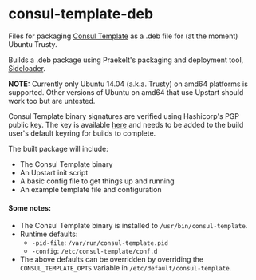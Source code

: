 # consul-template-deb
Files for packaging [Consul Template](https://github.com/hashicorp/consul-template) as a .deb file for (at the moment) Ubuntu Trusty.

Builds a .deb package using Praekelt's packaging and deployment tool, [Sideloader](https://github.com/praekelt/sideloader/).

**NOTE:** Currently only Ubuntu 14.04 (a.k.a. Trusty) on amd64 platforms is supported. Other versions of Ubuntu on amd64 that use Upstart should work too but are untested.

Consul Template binary signatures are verified using Hashicorp's PGP public key. The key is available [here](https://hashicorp.com/security.html) and needs to be added to the build user's default keyring for builds to complete.

The built package will include:
* The Consul Template binary
* An Upstart init script
* A basic config file to get things up and running
* An example template file and configuration

#### Some notes:
* The Consul Template binary is installed to `/usr/bin/consul-template`.
* Runtime defaults:
  * `-pid-file`: `/var/run/consul-template.pid`
  * `-config`: `/etc/consul-template/conf.d`
* The above defaults can be overridden by overriding the `CONSUL_TEMPLATE_OPTS` variable in `/etc/default/consul-template`.
